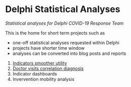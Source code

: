 # Delphi Statistical Analyses

*Statistical analyses for Delphi COVID-19 Response Team*

This is the home for short term projects such as
- one-off statistical analyses requested within Delphi
- projects have shorter time window 
- analyses can be converted into blog posts and reports

1. [Indicators smoother utility](https://github.com/cmu-delphi/covidcast-modeling/tree/master/indicators_smoother)
2. [Doctor visits correlation diagnosis](dv_correlation)
3. Indicator dashboards
4. Invervention mobility analysis

